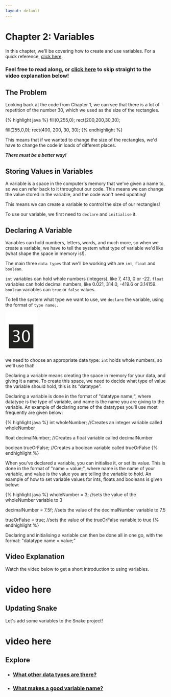 ```yaml
---
layout: default
---
```


<h1>Chapter 2: Variables</h1>

In this chapter, we'll be covering how to create and use variables. For a quick reference, <a href="../Essentials/variables">click here</a>.

<h3>Feel free to read along, or <a href="#video_explanation">click here</a> to skip straight to the video explanation below!</h3>

<h2>The Problem</h2>
Looking back at the code from Chapter 1, we can see that there is a lot of repetition of the number 30, which we used as the size of the rectangles.

{% highlight java %}
fill(0,255,0);
rect(200,200,30,30);

fill(255,0,0);
rect(400, 200, 30, 30);
{% endhighlight %}

This means that if we wanted to change the size of the rectangles, we'd have to change the code in loads of different places.

<b><i>There must be a better way!</i></b>

<h2>Storing Values in Variables</h2>
A variable is a space in the computer's memory that we've given a name to, so we can refer back to it throughout our code. This means we can change the value stored in the variable, and the code won't need updating!

This means we can create a variable to control the size of our rectangles!

To use our variable, we first need to `declare` and `initialise` it.

<h2>Declaring A Variable</h2>
Variables can hold numbers, letters, words, and much more, so when we create a variable, we have to tell the system what type of variable we'd like (what shape the space in memory is!).

The main three `data types` that we'll be working with are `int`, `float` and `boolean`.

`int` variables can hold whole numbers (integers), like 7, 413, 0 or -22.
`float` variables can hold decimal numbers, like 0.021, 314.0, -419.6 or 3.14159.
`boolean` variables can `true` or `false` values.

To tell the system what type we want to use, we `declare` the variable, using the format of `type name;`.


<img src="../Images/size_variable.png" alt="Girl in a jacket" width="100" height="125">



we need to choose an appropriate data type: `int` holds whole numbers, so we'll use that!




Declaring a variable means creating the space in memory for your data, and giving it a name.
To create this space, we need to decide what type of value the variable should hold, this is its "datatype".

Declaring a variable is done in the format of "datatype name;", where datatype is the type of variable, and name is the name you are giving to the variable. An example of declaring some of the datatypes you'll use most frequently are given below:

{% highlight java %}
int wholeNumber; //Creates an integer variable called wholeNumber

float decimalNumber; //Creates a float variable called decimalNumber

boolean trueOrFalse; //Creates a boolean variable called trueOrFalse
{% endhighlight %}

When you've declared a variable, you can initialise it, or set its value. This is done in the format of "name = value;", where name is the name of your variable, and value is the value you are telling the variable to hold.
An example of how to set variable values for ints, floats and booleans is given below:

{% highlight java %}
wholeNumber = 3; //sets the value of the wholeNumber variable to 3

decimalNumber = 7.5f; //sets the value of the decimalNumber variable to 7.5

trueOrFalse = true; //sets the value of the trueOrFalse variable to true
{% endhighlight %}

Declaring and initialising a variable can then be done all in one go, with the format: "datatype name = value;"

<h2 id="video_explanation" >Video Explanation</h2>
Watch the video below to get a short introduction to using variables.
<h1> video here </h1>


<h2>Updating Snake</h2>
Let's add some variables to the Snake project!
<h1>video here</h1>

<h2>Explore</h2>
<ul>
    <li><h3><a href="Lessons/variables">What other data types are there?</a></h3></li>
    <li><h3><a href="Lessons/variables">What makes a good variable name?</a></h3></li>
</ul>
